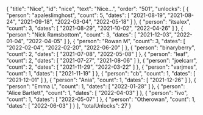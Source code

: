 {
  "title": "Nice",
  "id": "nice",
  "text": "Nice…",
  "order": "501",
  "unlocks": [
    {
      "person": "apaleslimghost",
      "count": 5,
      "dates": [
        "2021-08-19",
        "2021-08-24",
        "2021-09-18",
        "2022-03-04",
        "2022-05-18"
      ]
    },
    {
      "person": "itsalex",
      "count": 3,
      "dates": [
        "2021-08-29",
        "2021-10-02",
        "2022-04-26"
      ]
    },
    {
      "person": "Nick Ramsbottom",
      "count": 3,
      "dates": [
        "2021-12-03",
        "2022-01-04",
        "2022-04-05"
      ]
    },
    {
      "person": "Rowan M",
      "count": 3,
      "dates": [
        "2022-02-04",
        "2022-02-20",
        "2022-06-20"
      ]
    },
    {
      "person": "binaryberry",
      "count": 2,
      "dates": [
        "2021-07-08",
        "2022-05-08"
      ]
    },
    {
      "person": "leaf",
      "count": 2,
      "dates": [
        "2021-07-27",
        "2021-08-06"
      ]
    },
    {
      "person": "joelcarr",
      "count": 2,
      "dates": [
        "2021-11-29",
        "2022-03-22"
      ]
    },
    {
      "person": "varjmes",
      "count": 1,
      "dates": [
        "2021-11-19"
      ]
    },
    {
      "person": "cb",
      "count": 1,
      "dates": [
        "2021-12-01"
      ]
    },
    {
      "person": "Ania",
      "count": 1,
      "dates": [
        "2021-12-26"
      ]
    },
    {
      "person": "Emma L",
      "count": 1,
      "dates": [
        "2022-01-28"
      ]
    },
    {
      "person": "Alice Bartlett",
      "count": 1,
      "dates": [
        "2022-04-03"
      ]
    },
    {
      "person": "ivo",
      "count": 1,
      "dates": [
        "2022-05-07"
      ]
    },
    {
      "person": "Otherowan",
      "count": 1,
      "dates": [
        "2022-06-03"
      ]
    }
  ],
  "totalUnlocks": 27
}